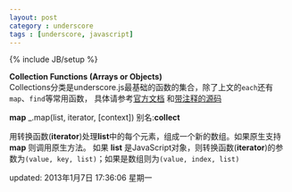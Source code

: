 ```yaml
---
layout: post
category : underscore
tags : [underscore, javascript]
---
```

{% include JB/setup %}

**Collection Functions (Arrays or Objects)**  
Collections分类是underscore.js最基础的函数的集合，除了上文的`each`还有`map`、`find`等常用函数，
具体请参考[官方文档][1] 和[带注释的源码][2]

**map** \_.map(list, iterator, [context]) 别名:**collect**

用转换函数(**iterator**)处理**list**中的每个元素，组成一个新的数组。如果原生支持 **map** 则调用原生方法。
如果 **list** 是JavaScript对象，则转换函数(**iterator**)的参数为`(value, key, list)`；如果是数组则为`(value, index, list)`



[1]: http://documentcloud.github.com/underscore/ "underscore.js doc"
[2]: http://documentcloud.github.com/underscore/docs/underscore.html "annotated source code."

updated: 2013年1月7日 17:36:06 星期一